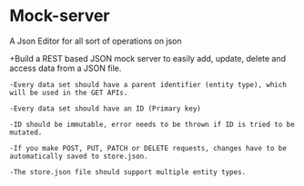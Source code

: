 # Mock-server
A Json Editor for all sort of operations on json

+Build a REST based JSON mock server to easily add, update, delete and access data from a JSON file.
    
    -Every data set should have a parent identifier (entity type), which will be used in the GET APIs.

    -Every data set should have an ID (Primary key)

    -ID should be immutable, error needs to be thrown if ID is tried to be mutated.

    -If you make POST, PUT, PATCH or DELETE requests, changes have to be automatically saved to store.json.

    -The store.json file should support multiple entity types.
